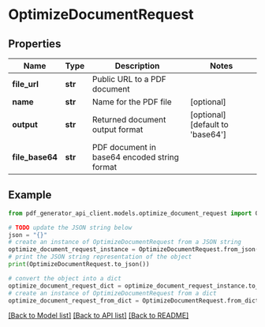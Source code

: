 # OptimizeDocumentRequest


## Properties

Name | Type | Description | Notes
------------ | ------------- | ------------- | -------------
**file_url** | **str** | Public URL to a PDF document | 
**name** | **str** | Name for the PDF file | [optional] 
**output** | **str** | Returned document output format | [optional] [default to 'base64']
**file_base64** | **str** | PDF document in base64 encoded string format | 

## Example

```python
from pdf_generator_api_client.models.optimize_document_request import OptimizeDocumentRequest

# TODO update the JSON string below
json = "{}"
# create an instance of OptimizeDocumentRequest from a JSON string
optimize_document_request_instance = OptimizeDocumentRequest.from_json(json)
# print the JSON string representation of the object
print(OptimizeDocumentRequest.to_json())

# convert the object into a dict
optimize_document_request_dict = optimize_document_request_instance.to_dict()
# create an instance of OptimizeDocumentRequest from a dict
optimize_document_request_from_dict = OptimizeDocumentRequest.from_dict(optimize_document_request_dict)
```
[[Back to Model list]](../README.md#documentation-for-models) [[Back to API list]](../README.md#documentation-for-api-endpoints) [[Back to README]](../README.md)


